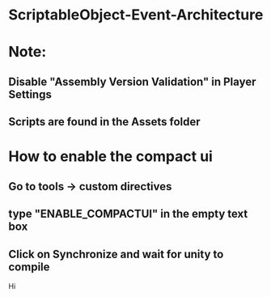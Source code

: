 # ScriptableObject-Event-Architecture
# Note:
## Disable "Assembly Version Validation" in Player Settings 
## Scripts are found in the Assets folder

# How to enable the compact ui
## Go to tools -> custom directives
## type "ENABLE_COMPACTUI" in the empty text box
## Click on Synchronize and wait for unity to compile

Hi
